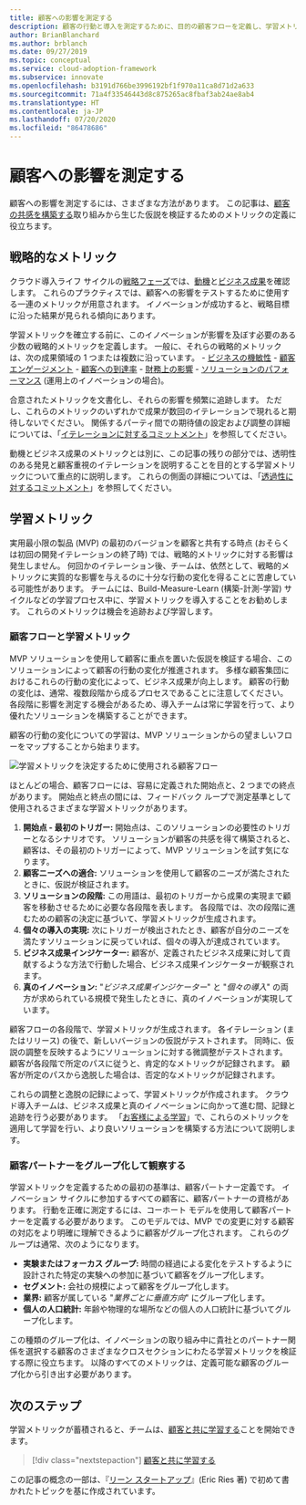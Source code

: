 ```yaml
---
title: 顧客への影響を測定する
description: 顧客の行動と導入を測定するために、目的の顧客フローを定義し、学習メトリックを確立します。
author: BrianBlanchard
ms.author: brblanch
ms.date: 09/27/2019
ms.topic: conceptual
ms.service: cloud-adoption-framework
ms.subservice: innovate
ms.openlocfilehash: b3191d766be3996192bf1f970a11ca8d71d2a633
ms.sourcegitcommit: 71a4f33546443d8c875265ac8fbaf3ab24ae8ab4
ms.translationtype: HT
ms.contentlocale: ja-JP
ms.lasthandoff: 07/20/2020
ms.locfileid: "86478686"
---
```

# <a name="measure-for-customer-impact"></a>顧客への影響を測定する

顧客への影響を測定するには、さまざまな方法があります。 この記事は、[顧客の共感を構築する](./build.md)取り組みから生じた仮説を検証するためのメトリックの定義に役立ちます。

## <a name="strategic-metrics"></a>戦略的なメトリック

クラウド導入ライフ サイクルの[戦略フェーズ](../../strategy/index.md)では、[動機](../../strategy/motivations.md)と[ビジネス成果](../../strategy/business-outcomes/index.md)を確認します。 これらのプラクティスでは、顧客への影響をテストするために使用する一連のメトリックが用意されます。 イノベーションが成功すると、戦略目標に沿った結果が見られる傾向にあります。

学習メトリックを確立する前に、このイノベーションが影響を及ぼす必要のある少数の戦略的メトリックを定義します。 一般に、それらの戦略的メトリックは、次の成果領域の 1 つまたは複数に沿っています。
    - [ビジネスの機敏性](../../strategy/business-outcomes/agility-outcomes.md)
    - [顧客エンゲージメント](../../strategy/business-outcomes/engagement-outcomes.md)
    - [顧客への到達率](../../strategy/business-outcomes/reach-outcomes.md)
    - [財務上の影響](../../strategy/business-outcomes/fiscal-outcomes.md)
    - [ソリューションのパフォーマンス](../../strategy/business-outcomes/fiscal-outcomes.md) (運用上のイノベーションの場合)。

合意されたメトリックを文書化し、それらの影響を頻繁に追跡します。 ただし、これらのメトリックのいずれかで成果が数回のイテレーションで現れると期待しないでください。 関係するパーティ間での期待値の設定および調整の詳細については、「[イテレーションに対するコミットメント](./index.md#commitment-to-iteration)」を参照してください。

動機とビジネス成果のメトリックとは別に、この記事の残りの部分では、透明性のある発見と顧客重視のイテレーションを説明することを目的とする学習メトリックについて重点的に説明します。 これらの側面の詳細については、「[透過性に対するコミットメント](./index.md#commitment-to-transparency)」を参照してください。

## <a name="learning-metrics"></a>学習メトリック

実用最小限の製品 (MVP) の最初のバージョンを顧客と共有する時点 (おそらくは初回の開発イテレーションの終了時) では、戦略的メトリックに対する影響は発生しません。 何回かのイテレーション後、チームは、依然として、戦略的メトリックに実質的な影響を与えるのに十分な行動の変化を得ることに苦慮している可能性があります。 チームには、Build-Measure-Learn (構築-計測-学習) サイクルなどの学習プロセス中に、学習メトリックを導入することをお勧めします。 これらのメトリックは機会を追跡および学習します。

### <a name="customer-flow-and-learning-metrics"></a>顧客フローと学習メトリック

MVP ソリューションを使用して顧客に重点を置いた仮説を検証する場合、このソリューションによって顧客の行動の変化が推進されます。 多様な顧客集団におけるこれらの行動の変化によって、ビジネス成果が向上します。 顧客の行動の変化は、通常、複数段階から成るプロセスであることに注意してください。 各段階に影響を測定する機会があるため、導入チームは常に学習を行って、より優れたソリューションを構築することができます。

顧客の行動の変化についての学習は、MVP ソリューションからの望ましいフローをマップすることから始まります。

![学習メトリックを決定するために使用される顧客フロー](../../_images/innovate/customer-flow-learning-metrics.png)

ほとんどの場合、顧客フローには、容易に定義された開始点と、2 つまでの終点があります。 開始点と終点の間には、フィードバック ループで測定基準として使用されるさまざまな学習メトリックがあります。

1. **開始点 - 最初のトリガー:** 開始点は、このソリューションの必要性のトリガーとなるシナリオです。 ソリューションが顧客の共感を得て構築されると、顧客は、その最初のトリガーによって、MVP ソリューションを試す気になります。
2. **顧客ニーズへの適合:** ソリューションを使用して顧客のニーズが満たされたときに、仮説が検証されます。
3. **ソリューションの段階:** この用語は、最初のトリガーから成果の実現まで顧客を移動させるために必要な各段階を表します。 各段階では、次の段階に進むための顧客の決定に基づいて、学習メトリックが生成されます。
4. **個々の導入の実現:** 次にトリガーが検出されたとき、顧客が自分のニーズを満たすソリューションに戻っていれば、個々の導入が達成されています。
5. **ビジネス成果インジケーター:** 顧客が、定義されたビジネス成果に対して貢献するような方法で行動した場合、ビジネス成果インジケーターが観察されます。
6. **真のイノベーション:** "_ビジネス成果インジケーター_" と "_個々の導入_" の両方が求められている規模で発生したときに、真のイノベーションが実現しています。

顧客フローの各段階で、学習メトリックが生成されます。 各イテレーション (またはリリース) の後で、新しいバージョンの仮説がテストされます。 同時に、仮説の調整を反映するようにソリューションに対する微調整がテストされます。 顧客が各段階で所定のパスに従うと、肯定的なメトリックが記録されます。 顧客が所定のパスから逸脱した場合は、否定的なメトリックが記録されます。

これらの調整と逸脱の記録によって、学習メトリックが作成されます。 クラウド導入チームは、ビジネス成果と真のイノベーションに向かって進む間、記録と追跡を行う必要があります。 「[お客様による学習](./learn.md)」で、これらのメトリックを適用して学習を行い、より良いソリューションを構築する方法について説明します。

### <a name="group-and-observe-customer-partners"></a>顧客パートナーをグループ化して観察する

学習メトリックを定義するための最初の基準は、顧客パートナー定義です。 イノベーション サイクルに参加するすべての顧客に、顧客パートナーの資格があります。 行動を正確に測定するには、コーホート モデルを使用して顧客パートナーを定義する必要があります。 このモデルでは、MVP での変更に対する顧客の対応をより明確に理解できるように顧客がグループ化されます。 これらのグループは通常、次のようになります。

- **実験またはフォーカス グループ:** 時間の経過による変化をテストするように設計された特定の実験への参加に基づいて顧客をグループ化します。
- **セグメント:** 会社の規模によって顧客をグループ化します。
- **業界:** 顧客が属している "_業界ごとに垂直方向_" にグループ化します。
- **個人の人口統計:** 年齢や物理的な場所などの個人の人口統計に基づいてグループ化します。

この種類のグループ化は、イノベーションの取り組み中に貴社とのパートナー関係を選択する顧客のさまざまなクロスセクションにわたる学習メトリックを検証する際に役立ちます。 以降のすべてのメトリックは、定義可能な顧客のグループ化から引き出す必要があります。

## <a name="next-steps"></a>次のステップ

学習メトリックが蓄積されると、チームは、[顧客と共に学習する](./learn.md)ことを開始できます。

> [!div class="nextstepaction"]
> [顧客と共に学習する](./learn.md)

この記事の概念の一部は、『[リーン スタートアップ](http://theleanstartup.com/book)』(Eric Ries 著) で初めて書かれたトピックを基に作成されています。
